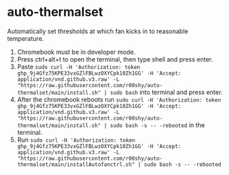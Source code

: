 # auto-thermalset
Automatically set thresholds at which fan kicks in to reasonable temperature.

1. Chromebook must be in developer mode.
2. Press ctrl+alt+t to open the terminal, then type shell and press enter.
3. Paste ```sudo curl -H 'Authorization: token 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' -H 'Accept: application/vnd.github.v3.raw' -L "https://raw.githubusercontent.com/r00shy/auto-thermalset/main/install.sh" | sudo bash``` into terminal and press enter.
4. After the chromebook reboots run ```sudo curl -H 'Authorization: token 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' -H 'Accept: application/vnd.github.v3.raw' -L "https://raw.githubusercontent.com/r00shy/auto-thermalset/main/install.sh" | sudo bash -s -- -rebooted``` in the terminal.
5. Run ```sudo curl -H 'Authorization: token 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' -H 'Accept: application/vnd.github.v3.raw' -L "https://raw.githubusercontent.com/r00shy/auto-thermalset/main/installAutofanctrl.sh" | sudo bash -s -- -rebooted```
